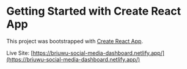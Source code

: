 # Getting Started with Create React App

This project was bootstrapped with [Create React App](https://github.com/facebook/create-react-app).

Live Site: [https://briuwu-social-media-dashboard.netlify.app/](https://briuwu-social-media-dashboard.netlify.app/)
